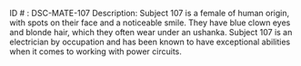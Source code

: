 ID # : DSC-MATE-107
Description: Subject 107 is a female of human origin, with spots on their face and a noticeable smile. They have blue clown eyes and blonde hair, which they often wear under an ushanka. Subject 107 is an electrician by occupation and has been known to have exceptional abilities when it comes to working with power circuits.
